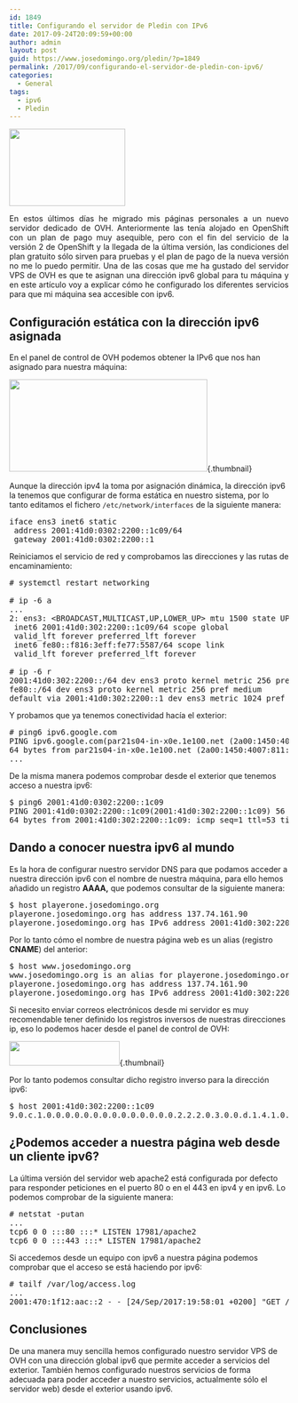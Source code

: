 ```yaml
---
id: 1849
title: Configurando el servidor de Pledin con IPv6
date: 2017-09-24T20:09:59+00:00
author: admin
layout: post
guid: https://www.josedomingo.org/pledin/?p=1849
permalink: /2017/09/configurando-el-servidor-de-pledin-con-ipv6/
categories:
  - General
tags:
  - ipv6
  - Pledin
---
```

<img class="alignleft wp-image-1851" src="https://www.josedomingo.org/pledin/wp-content/uploads/2017/09/ipv6-globe-100731106-large.3x2.jpg" alt="" width="209" height="139" />

<p style="text-align: justify;">
  En estos últimos días he migrado mis páginas personales a un nuevo servidor dedicado de OVH. Anteriormente las tenía alojado en OpenShift con un plan de pago muy asequible, pero con el fin del servicio de la versión 2 de OpenShift y la llegada de la última versión, las condiciones del plan gratuito sólo sirven para pruebas y el plan de pago de la nueva versión no me lo puedo permitir. Una de las cosas que me ha gustado del servidor VPS de OVH es que te asignan una dirección ipv6 global para tu máquina y en este artículo voy a explicar cómo he configurado los diferentes servicios para que mi máquina sea accesible con ipv6.
</p>

## Configuración estática con la dirección ipv6 asignada

En el panel de control de OVH podemos obtener la IPv6 que nos han asignado para nuestra máquina:

[<img class="size-full wp-image-1859 alignnone" src="https://www.josedomingo.org/pledin/wp-content/uploads/2017/09/ovh1.png" alt="" width="357" height="166" />](https://www.josedomingo.org/pledin/wp-content/uploads/2017/09/ovh1.png){.thumbnail}

Aunque la dirección ipv4 la toma por asignación dinámica, la dirección ipv6 la tenemos que configurar de forma estática en nuestro sistema, por lo tanto editamos el fichero `/etc/network/interfaces` de la siguiente manera:

<pre>iface ens3 inet6 static
 address 2001:41d0:0302:2200::1c09/64
 gateway 2001:41d0:0302:2200::1</pre>

<!--more-->Reiniciamos el servicio de red y comprobamos las direcciones y las rutas de encaminamiento:

<pre># systemctl restart networking

# ip -6 a
...
2: ens3: &lt;BROADCAST,MULTICAST,UP,LOWER_UP&gt; mtu 1500 state UP qlen 1000
 inet6 2001:41d0:302:2200::1c09/64 scope global 
 valid_lft forever preferred_lft forever
 inet6 fe80::f816:3eff:fe77:5587/64 scope link 
 valid_lft forever preferred_lft forever

# ip -6 r
2001:41d0:302:2200::/64 dev ens3 proto kernel metric 256 pref medium
fe80::/64 dev ens3 proto kernel metric 256 pref medium
default via 2001:41d0:302:2200::1 dev ens3 metric 1024 pref medium</pre>

Y probamos que ya tenemos conectividad hacía el exterior:

<pre># ping6 ipv6.google.com
PING ipv6.google.com(par21s04-in-x0e.1e100.net (2a00:1450:4007:811::200e)) 56 data bytes
64 bytes from par21s04-in-x0e.1e100.net (2a00:1450:4007:811::200e): icmp_seq=1 ttl=52 time=5.06 ms
...</pre>

De la misma manera podemos comprobar desde el exterior que tenemos acceso a nuestra ipv6:

<pre>$ ping6 2001:41d0:0302:2200::1c09
PING 2001:41d0:0302:2200::1c09(2001:41d0:302:2200::1c09) 56 data bytes
64 bytes from 2001:41d0:302:2200::1c09: icmp_seq=1 ttl=53 time=69.5 ms</pre>

## Dando a conocer nuestra ipv6 al mundo

Es la hora de configurar nuestro servidor DNS para que podamos acceder a nuestra dirección ipv6 con el nombre de nuestra máquina, para ello hemos añadido un registro **AAAA,** que podemos consultar de la siguiente manera:

<pre>$ host playerone.josedomingo.org
playerone.josedomingo.org has address 137.74.161.90
playerone.josedomingo.org has IPv6 address 2001:41d0:302:2200::1c09</pre>

Por lo tanto cómo el nombre de nuestra página web es un alias (registro **CNAME**) del anterior:

<pre>$ host www.josedomingo.org
www.josedomingo.org is an alias for playerone.josedomingo.org.
playerone.josedomingo.org has address 137.74.161.90
playerone.josedomingo.org has IPv6 address 2001:41d0:302:2200::1c09</pre>

Si necesito enviar correos electrónicos desde mi servidor es muy recomendable tener definido los registros inversos de nuestras direcciones ip, eso lo podemos hacer desde el panel de control de OVH:

[<img class="alignnone size-full wp-image-1862" src="https://www.josedomingo.org/pledin/wp-content/uploads/2017/09/ovh2.png" alt="" width="199" height="44" />](https://www.josedomingo.org/pledin/wp-content/uploads/2017/09/ovh2.png){.thumbnail}

Por lo tanto podemos consultar dicho registro inverso para la dirección ipv6:

<pre>$ host 2001:41d0:302:2200::1c09
9.0.c.1.0.0.0.0.0.0.0.0.0.0.0.0.0.0.2.2.2.0.3.0.0.d.1.4.1.0.0.2.ip6.arpa domain name pointer playerone.josedomingo.org.</pre>

## ¿Podemos acceder a nuestra página web desde un cliente ipv6?

La última versión del servidor web apache2 está configurada por defecto para responder peticiones en el puerto 80 o en el 443 en ipv4 y en ipv6. Lo podemos comprobar de la siguiente manera:

<pre># netstat -putan
...
tcp6 0 0 :::80 :::* LISTEN 17981/apache2 
tcp6 0 0 :::443 :::* LISTEN 17981/apache2</pre>

Si accedemos desde un equipo con ipv6 a nuestra página podemos comprobar que el acceso se está haciendo por ipv6:

<pre># tailf /var/log/access.log
...
2001:470:1f12:aac::2 - - [24/Sep/2017:19:58:01 +0200] "GET / HTTP/1.0" 301 549 "-" "Lynx/2.8.9dev.1 libwww-FM/2.14 SSL-MM/1.4.1 GNUTLS/3.3.8"</pre>

## Conclusiones

De una manera muy sencilla hemos configurado nuestro servidor VPS de OVH con una dirección global ipv6 que permite acceder a servicios del exterior. También hemos configurado nuestros servicios de forma adecuada para poder acceder a nuestro servicios, actualmente sólo el servidor web) desde el exterior usando ipv6.

&nbsp;

<!-- AddThis Advanced Settings generic via filter on the_content -->

<!-- AddThis Share Buttons generic via filter on the_content -->